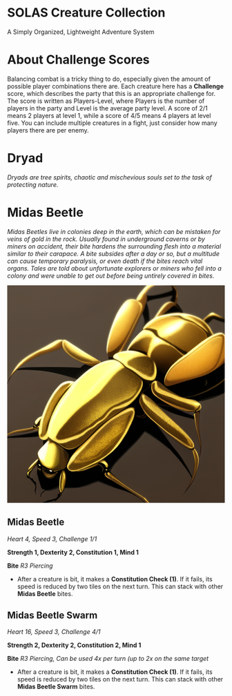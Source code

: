 <div class="title">
<h1>SOLAS Creature Collection</h1>
<p>A Simply Organized, Lightweight Adventure System</p>
</div>

# About Challenge Scores
Balancing combat is a tricky thing to do, especially given the amount of possible player combinations there are. Each creature here has a **Challenge** score, which describes the party that this is an appropriate challenge for. The score is written as Players-Level, where Players is the number of players in the party and Level is the average party level. A score of 2/1 means 2 players at level 1, while a score of 4/5 means 4 players at level five. You can include multiple creatures in a fight, just consider how many players there are per enemy.

# Dryad
*Dryads are tree spirits, chaotic and mischevious souls set to the task of protecting nature.*

# Midas Beetle
*Midas Beetles live in colonies deep in the earth, which can be mistaken for veins of gold in the rock. Usually found in underground caverns or by miners on accident, their bite hardens the surrounding flesh into a material similar to their carapace. A bite subsides after a day or so, but a multitude can cause temporary paralysis, or even death if the bites reach vital organs. Tales are told about unfortunate explorers or miners who fell into a colony and were unable to get out before being untirely covered in bites.*

![Midas Beetle](Midas%20Beetle.png)

## Midas Beetle
*Heart 4, Speed 3, Challenge 1/1*

**Strength 1, Dexterity 2, Constitution 1, Mind 1**

**Bite** *R3 Piercing*
- After a creature is bit, it makes a **Constitution Check (1)**. If it fails, its speed is reduced by two tiles on the next turn. This can stack with other **Midas Beetle** bites.

## Midas Beetle Swarm
*Heart 16, Speed 3, Challenge 4/1*

**Strength 2, Dexterity 2, Constitution 2, Mind 1**

**Bite** *R3 Piercing, Can be used 4x per turn (up to 2x on the same target*
- After a creature is bit, it makes a **Constitution Check (1)**. If it fails, its speed is reduced by two tiles on the next turn. This can stack with other **Midas Beetle Swarm** bites.